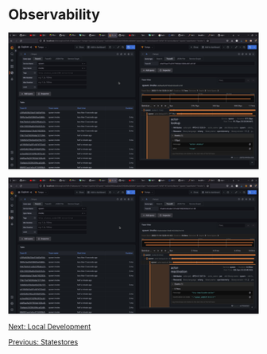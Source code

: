 # Observability

![spawn architecture](docs/images/observability-spawn-1.jpeg)

![spawn architecture](docs/images/observability-spawn-2.jpeg)


[Next: Local Development](local_development.md)

[Previous: Statestores](activators.md)